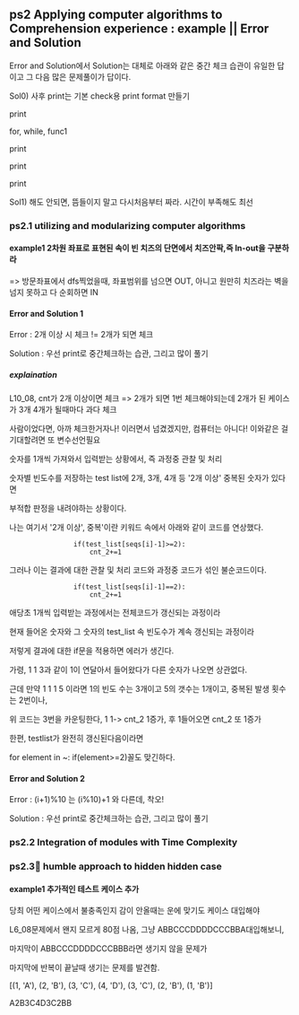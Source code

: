 ## ps2 Applying computer algorithms to Comprehension experience : example || Error and Solution
Error and Solution에서 Solution는 대체로 아래와 같은 중간 체크 습관이 유일한 답이고 그 다음 많은 문제풀이가 답이다.

Sol0) 사후 print는 기본 check용 print format 만들기

print

 for, while, func1 

  print

  print

print


Sol1) 해도 안되면, 뜸들이지 말고 다시처음부터 짜라. 시간이 부족해도 최선

### ps2.1 utilizing and modularizing computer algorithms

#### example1 2차원 좌표로 표현된 속이 빈 치즈의 단면에서 치즈안팍,즉 In-out을 구분하라
=> 방문좌표에서 dfs찍었을때, 좌표범위를 넘으면 OUT, 아니고 원만히 치즈라는 벽을 넘지 못하고 다 순회하면 IN 

#### Error and Solution 1 
Error : 2개 이상 시 체크 != 2개가 되면 체크

Solution : 우선 print로 중간체크하는 습관, 그리고 많이 풀기

##### explaination

L10_08, cnt가 2개 이상이면 체크 => 2개가 되면 1번 체크해야되는데 2개가 된 케이스가 3개 4개가 될때마다 과다 체크

사람이었다면, 아까 체크한거자나! 이러면서 넘겼겠지만, 컴퓨터는 아니다! 이와같은 걸 기대할려면 또 변수선언필요

숫자를 1개씩 가져와서 입력받는 상황에서, 즉 과정중 관찰 및 처리

숫자별 빈도수를 저장하는 test list에 2개, 3개, 4개 등 '2개 이상' 중복된 숫자가 있다면

부적합 판정을 내려야하는 상황이다.

나는 여기서 '2개 이상', 중복'이란 키워드 속에서 아래와 같이 코드를 연상했다. 

                    if(test_list[seqs[i]-1]>=2):
                        cnt_2+=1

그러나 이는 결과에 대한 관찰 및 처리 코드와 과정중 코드가 섞인 불순코드이다.

                    if(test_list[seqs[i]-1]==2):
                        cnt_2+=1

애당초 1개씩 입력받는 과정에서는 전체코드가 갱신되는 과정이라 

현재 들어온 숫자와 그 숫자의 test_list 속 빈도수가 계속 갱신되는 과정이라

저렇게 결과에 대한 if문을 적용하면 에러가 생긴다.

가령, 1 1 3과 같이 1이 연달아서 들어왔다가 다른 숫자가 나오면 상관없다.

근데 만약 1 1 1 5 이라면 1의 빈도 수는 3개이고 5의 갯수는 1개이고, 중복된 발생 횟수는 2번이나,

위 코드는 3번을 카운팅한다, 1 1-> cnt_2 1증가, 후 1들어오면 cnt_2 또 1증가

한편, testlist가 완전히 갱신된다음이라면

for element in ~:
    if(element>=2)꼴도 맞긴하다.

#### Error and Solution 2 
Error : (i+1)%10 는 (i%10)+1 와 다른데, 착오!

Solution : 우선 print로 중간체크하는 습관, 그리고 많이 풀기

### ps2.2 Integration of modules with Time Complexity

### ps2.3🥇 humble approach to hidden hidden case

#### example1 추가적인 테스트 케이스 추가
당최 어떤 케이스에서 불충족인지 감이 안올때는 운에 맞기도 케이스 대입해야

L6_08문제에서 왠지 모르게 80점 나옴, 그냥 ABBCCCDDDDCCCBBA대입해보니,

마지막이 ABBCCCDDDDCCCBBB라면 생기지 않을 문제가

마지막에 반복이 끝날때 생기는 문제를 발견함.

[(1, 'A'), (2, 'B'), (3, 'C'), (4, 'D'), (3, 'C'), (2, 'B'), (1, 'B')]

A2B3C4D3C2BB
